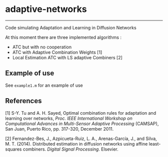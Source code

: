 # adaptive-networks
-------------------------------------

Code simulating Adaptation and Learning in Diffusion Networks

At this moment there are three implemented algorithms :

* ATC but with no cooperation
* ATC with Adaptive Combination Weights [1]
* Local Estimation ATC with LS adaptive Combiners [2]


## Example of use

See `example1.m` for an example of use


## References

[1] S-Y. Tu and A. H. Sayed, Optimal combination rules for adaptation and learning over networks, _Proc. IEEE International Workshop on Computational Advances in Multi-Sensor Adaptive Processing_ (CAMSAP), San Juan, Puerto Rico, pp. 317-320, December 2011. 

[2] Fernandez-Bes, J., Azpicueta-Ruiz, L. A., Arenas-García, J., and Silva, M. T. (2014). Distributed estimation in diffusion networks using affine least-squares combiners. _Digital Signal Processing_. Elsevier.
